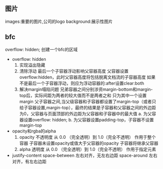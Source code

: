 ## 图片
images:重要的图片,公司的logo
background:展示性图片
## bfc
overflow: hidden; 创建一个bfc的区域
- overflow: hidden
    1. 实现溢出隐藏
    2. 清除浮动 
        最后一个子容器浮动影响父容器高度 父容器设置overflow:hidden，此时父容器高度将包括脱离文档流的子容器高度
        如果不是最后一个子容器浮动，则应为浮动容器的:after设置clear:both
    3. 解决margin塌陷问题
        兄弟容器之间分别涉资margin-bottom和margin-top后，实际间距为两者的较大值而不是两者之和   只为其中一个设置margin
        父子容器之间,当父级容器和子容器都设置了margin-top（或者只给子容器设置,margin-top），最终的结果是子容器和父容器之间的外边距为0，父容器与页面顶部的外边距为父容器和子容器中的最大值
            a. 为父容器设置overflow: hidden;
            b. 为父容器设置padding-top，子容器不设置margin-top
- opacity和rgba的alpha
    1. opacity 不透明度 
        从 0.0 （完全透明）到 1.0（完全不透明）
        作用于整个容器
        子容器未设置opacity或值大于父容器的opacity 子容器将继承父容器
    2. alpha 透明度 
        从 0.0 （完全透明）到 1.0（完全不透明）
        作用于指定元素
- justify-content
    space-between 左右对齐，无左右边距
    space-around 左右对齐，有左右边距
